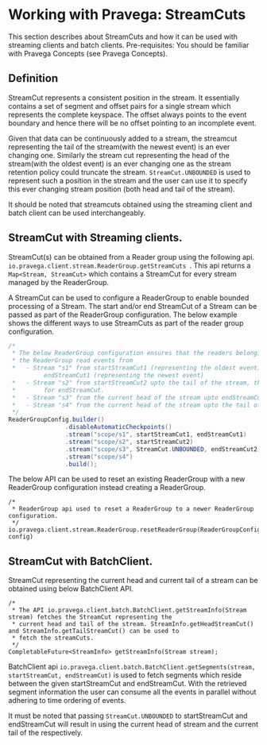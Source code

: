 <!--
Copyright (c) 2017 Dell Inc., or its subsidiaries. All Rights Reserved.

Licensed under the Apache License, Version 2.0 (the "License");
you may not use this file except in compliance with the License.
You may obtain a copy of the License at

    http://www.apache.org/licenses/LICENSE-2.0
-->
# Working with Pravega: StreamCuts

This section describes about StreamCuts and how it can be used with streaming clients and batch clients.
Pre-requisites: You should be familiar with Pravega Concepts (see Pravega Concepts).

## Definition

StreamCut represents a consistent position in the stream. It essentially contains a set of segment
and offset pairs for a single stream which represents the complete keyspace. The offset always points to
the event boundary and hence there will be no offset pointing to an incomplete event.

Given that data can be continuously added to a stream, the streamcut representing the tail of the
stream(with the newest event) is an ever changing one. Similarly the stream cut representing the
head of the stream(with the oldest event) is an ever changing one as the stream retention policy
could truncate the stream. ```StreamCut.UNBOUNDED``` is used to represent such a position in the stream and
the user can use it to specify this ever changing stream position (both head and tail of the stream).

It should be noted that streamcuts obtained using the streaming client and batch client can be used
interchangeably.

## StreamCut with Streaming clients.

StreamCut(s) can be obtained from a Reader group using the following api.
```io.pravega.client.stream.ReaderGroup.getStreamCuts ```. This api returns a ```Map<Stream, StreamCut>``` which
contains a StreamCut for every stream managed by the ReaderGroup.

A StreamCut can be used to configure a ReaderGroup to enable bounded processing of a Stream. The start
and/or end StreamCut of a Stream can be passed as part of the ReaderGroup configuration. The below example
shows the different ways to use StreamCuts as part of the reader group configuration.

```java
/*
 * The below ReaderGroup configuration ensures that the readers belonging to
 * the ReaderGroup read events from
 *   - Stream "s1" from startStreamCut1 (representing the oldest event) upto
          endStreamCut1 (representing the newest event)
 *   - Stream "s2" from startStreamCut2 upto the tail of the stream, this is similar to using StreamCut.UNBOUNDED
 *        for endStreamCut.
 *   - Stream "s3" from the current head of the stream upto endStreamCut2
 *   - Stream "s4" from the current head of the stream upto the tail of the stream.
 */
ReaderGroupConfig.builder()
                .disableAutomaticCheckpoints()
                .stream("scope/s1", startStreamCut1, endStreamCut1)
                .stream("scope/s2", startStreamCut2)
		        .stream("scope/s3", StreamCut.UNBOUNDED, endStreamCut2)
                .stream("scope/s4")
                .build();

```

The below API can be used to reset an existing ReaderGroup with a new ReaderGroup configuration instead creating a
ReaderGroup.
```
/*
 * ReaderGroup api used to reset a ReaderGroup to a newer ReaderGroup configuration.
 */
io.pravega.client.stream.ReaderGroup.resetReaderGroup(ReaderGroupConfig config)
```
## StreamCut with BatchClient.

StreamCut representing the current head and current tail of a stream can be obtained using below BatchClient API.
```
/*
 * The API io.pravega.client.batch.BatchClient.getStreamInfo(Stream stream) fetches the StreamCut representing the
 * current head and tail of the stream. StreamInfo.getHeadStreamCut() and StreamInfo.getTailStreamCut() can be used to
 * fetch the streamCuts.
 */
CompletableFuture<StreamInfo> getStreamInfo(Stream stream);

```

BatchClient api ```io.pravega.client.batch.BatchClient.getSegments(stream, startStreamCut, endStreamCut)``` is used to
fetch segments which reside between the given startStreamCut and endStreamCut. With the retrieved segment information
the user can consume all the events in parallel without adhering to time ordering of events.

It must be noted that passing ```StreamCut.UNBOUNDED``` to startStreamCut and endStreamCut will result in using the
current head of stream and the current tail of the respectively.
